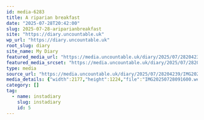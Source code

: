 ```yaml
---
id: media-6283
title: A riparian breakfast
date: "2025-07-28T20:42:00"
slug: 2025-07-28-ariparianbreakfast
site: "https://diary.uncountable.uk"
wp_url: "https://diary.uncountable.uk"
root_slug: diary
site_name: My Diary
featured_media_url: "https://media.uncountable.uk/diary/2025/07/28204239/IMG20250728091600.webp"
featured_media_srcset: "https://media.uncountable.uk/diary/2025/07/28204239/IMG20250728091600-300x169.webp 300w, https://media.uncountable.uk/diary/2025/07/28204239/IMG20250728091600-1024x576.webp 1024w, https://media.uncountable.uk/diary/2025/07/28204239/IMG20250728091600-150x150.webp 150w, https://media.uncountable.uk/diary/2025/07/28204239/IMG20250728091600-640x360.webp 640w, https://media.uncountable.uk/diary/2025/07/28204239/IMG20250728091600.webp 2177w"
type: media
source_url: "https://media.uncountable.uk/diary/2025/07/28204239/IMG20250728091600.webp"
media_details: {"width":2177,"height":1224,"file":"IMG20250728091600.webp","filesize":163648,"sizes":{"medium":{"file":"IMG20250728091600-300x169.webp","width":300,"height":169,"filesize":18628,"mime_type":"image/webp","source_url":"https://media.uncountable.uk/diary/2025/07/28204239/IMG20250728091600-300x169.webp"},"large":{"file":"IMG20250728091600-1024x576.webp","width":1024,"height":576,"filesize":121078,"mime_type":"image/webp","source_url":"https://media.uncountable.uk/diary/2025/07/28204239/IMG20250728091600-1024x576.webp"},"thumbnail":{"file":"IMG20250728091600-150x150.webp","width":150,"height":150,"filesize":11642,"mime_type":"image/webp","source_url":"https://media.uncountable.uk/diary/2025/07/28204239/IMG20250728091600-150x150.webp"},"mobwidth":{"file":"IMG20250728091600-640x360.webp","width":640,"height":360,"filesize":58964,"mime_type":"image/webp","source_url":"https://media.uncountable.uk/diary/2025/07/28204239/IMG20250728091600-640x360.webp"},"full":{"file":"IMG20250728091600.webp","width":2177,"height":1224,"mime_type":"image/webp","source_url":"https://media.uncountable.uk/diary/2025/07/28204239/IMG20250728091600.webp"}},"image_meta":{"aperture":"0","credit":"","camera":"","caption":"","created_timestamp":"0","copyright":"","focal_length":"0","iso":"0","shutter_speed":"0","title":"","orientation":"0","keywords":[]}}
category: []
tag:
  - name: instadiary
    slug: instadiary
    id: 5
---
```


